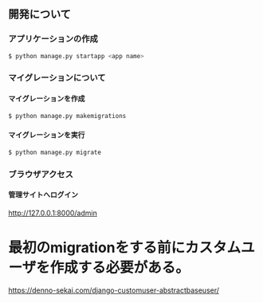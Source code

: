 ## 開発について

### アプリケーションの作成
```bash
$ python manage.py startapp <app name>
```

### マイグレーションについて
#### マイグレーションを作成
```bash
$ python manage.py makemigrations
```

#### マイグレーションを実行
```bash
$ python manage.py migrate
```

### ブラウザアクセス
#### 管理サイトへログイン
http://127.0.0.1:8000/admin

# 最初のmigrationをする前にカスタムユーザを作成する必要がある。
https://denno-sekai.com/django-customuser-abstractbaseuser/